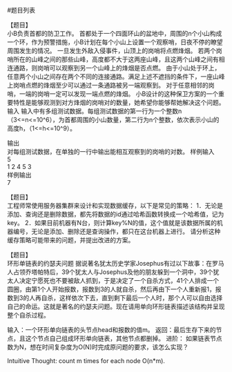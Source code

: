#题目列表


【题目】<br>
小B负责首都的防卫工作。
首都处于一个四面环山的盆地中，周围的n个小山构成一个环，作为预警措施，小B计划在每个小山上设置一个观察哨，日夜不停的瞭望周围发生的情况。
一旦发生外敌入侵事件，山顶上的岗哨将点燃烽烟。
若两个岗哨所在的山峰之间的那些山峰，高度都不大于这两座山峰，且这两个山峰之间有相连通路，则岗哨可以观察到另一个山峰上的烽烟是否点燃。
由于小山处于环上，任意两个小山之间存在两个不同的连接通路。满足上述不遮挡的条件下，一座山峰上岗哨点燃的烽烟至少可以通过一条通路被另一端观察到。
对于任意相邻的岗哨，一端的岗哨一定可以发现一端点燃的烽烟。
小B设计的这种保卫方案的一个重要特性是能够观测到对方烽烟的岗哨对的数量，她希望你能够帮她解决这个问题。
输入
输入中有多组测试数据。每组测试数据的第一行为一个整数n（3<=n<=10^6），为首都周围的小山数量，第二行为n个整数，依次表示小山的高度h，（1<=h<=10^9）。

输出<br>
对每组测试数据，在单独的一行中输出能相互观察到的岗哨的对数。
样例输入<br>
5<br>
1 2 4 5 3<br>
样例输出<br>
7


【题目】<br>
工程师常使用服务器集群来设计和实现数据缓存，以下是常见的策略：
1．无论是添加、查询还是删除数据，都先将数据的id通过哈希函数转换成一个哈希值，记为key。
2．如果目前机器有N台，则计算key%N的值，这个值就是该数据所属的机器编号，无论是添加、删除还是查询操作，都只在这台机器上进行。
请分析这种缓存策略可能带来的问题，并提出改进的方案。




【题目】<br>
环形单链表的约瑟夫问题
据说著名犹太历史学家Josephus有过以下故事：在罗马人占领乔塔帕特后，39个犹太人与Josephus及他的朋友躲到一个洞中，39个犹太人决定宁愿死也不要被敌人抓到，于是决定了一个自杀方式，41个人排成一个圆圈，由第1个人开始报数，报数到3的人就自杀，然后再由下一个人重新报1，报数到3的人再自杀，这样依次下去，直到剩下最后一个人时，那个人可以自由选择自己的命运。这就是著名的约瑟夫问题。现在请用单向环形链表描述该结构并呈现整个自杀过程。

输入：一个环形单向链表的头节点head和报数的值m。
返回：最后生存下来的节点，且这个节点自己组成环形单向链表，其他节点都删掉。
进阶：
如果链表节点数为N，想在时间复杂度为O(N)时完成原问题的要求，该怎么实现？

Intuitive Thought: count m times for each node
O(n*m).


